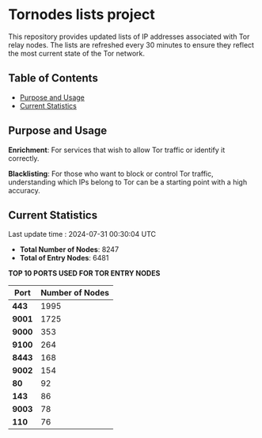 # Tornodes lists project

This repository provides updated lists of IP addresses associated with Tor relay nodes. The lists are refreshed every 30 minutes to ensure they reflect the most current state of the Tor network.

## Table of Contents

- [Purpose and Usage](#purpose-and-usage)
- [Current Statistics](#current-statistics)


## Purpose and Usage

**Enrichment**: For services that wish to allow Tor traffic or identify it correctly.

**Blacklisting**: For those who want to block or control Tor traffic, understanding which IPs belong to Tor can be a starting point with a high accuracy.

## Current Statistics

Last update time : 2024-07-31 00:30:04 UTC

- **Total Number of Nodes**: 8247
- **Total of Entry Nodes**: 6481

**TOP 10 PORTS USED FOR TOR ENTRY NODES**

| **Port** | **Number of Nodes** |
|------|-----------------|
| **443**   | 1995  |
| **9001**   | 1725  |
| **9000**   | 353  |
| **9100**   | 264  |
| **8443**   | 168  |
| **9002**   | 154  |
| **80**   | 92  |
| **143**   | 86  |
| **9003**   | 78  |
| **110**   | 76  |

